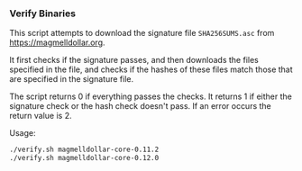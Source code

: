 ### Verify Binaries
This script attempts to download the signature file `SHA256SUMS.asc` from https://magmelldollar.org.

It first checks if the signature passes, and then downloads the files specified in the file, and checks if the hashes of these files match those that are specified in the signature file.

The script returns 0 if everything passes the checks. It returns 1 if either the signature check or the hash check doesn't pass. If an error occurs the return value is 2.

Usage:

```sh
./verify.sh magmelldollar-core-0.11.2
./verify.sh magmelldollar-core-0.12.0
```
